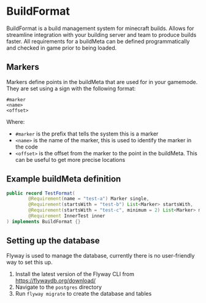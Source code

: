 # BuildFormat
BuildFormat is a build management system for minecraft builds. Allows for streamline integration with your building
server and team to produce builds faster. All requirements for a buildMeta can be defined programmatically and checked
in game prior to being loaded.

## Markers
Markers define points in the buildMeta that are used for in your gamemode. They are set using a sign with the following format:
```
#marker
<name>
<offset>
```
Where:
- `#marker` is the prefix that tells the system this is a marker
- `<name>` is the name of the marker, this is used to identify the marker in the code
- `<offset>` is the offset from the marker to the point in the buildMeta. This can be useful to get more precise locations


## Example buildMeta definition
```java
public record TestFormat(
        @Requirement(name = "test-a") Marker single,
        @Requirement(startsWith = "test-b") List<Marker> startsWith,
        @Requirement(startsWith = "test-c", minimum = 2) List<Marker> minimum,
        @Requirement InnerTest inner
) implements BuildFormat {}
```

## Setting up the database
Flyway is used to manage the database, currently there is no user-friendly way to set this up.

1. Install the latest version of the Flyway CLI from https://flywaydb.org/download/
2. Navigate to the `postgres` directory
3. Run `flyway migrate` to create the database and tables
